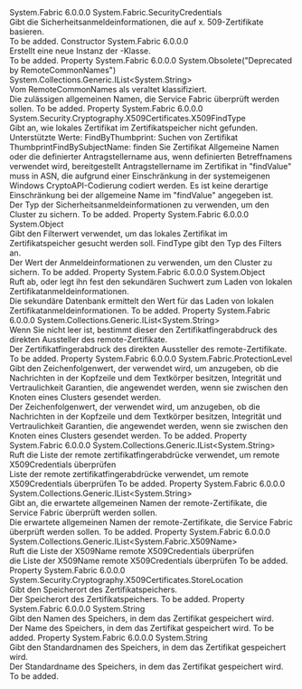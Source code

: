 <Type Name="X509Credentials" FullName="System.Fabric.X509Credentials">
  <TypeSignature Language="C#" Value="public sealed class X509Credentials : System.Fabric.SecurityCredentials" />
  <TypeSignature Language="ILAsm" Value=".class public auto ansi sealed beforefieldinit X509Credentials extends System.Fabric.SecurityCredentials" />
  <TypeSignature Language="DocId" Value="T:System.Fabric.X509Credentials" />
  <TypeSignature Language="VB.NET" Value="Public NotInheritable Class X509Credentials&#xA;Inherits SecurityCredentials" />
  <TypeSignature Language="F#" Value="type X509Credentials = class&#xA;    inherit SecurityCredentials" />
  <AssemblyInfo>
    <AssemblyName>System.Fabric</AssemblyName>
    <AssemblyVersion>6.0.0.0</AssemblyVersion>
  </AssemblyInfo>
  <Base>
    <BaseTypeName>System.Fabric.SecurityCredentials</BaseTypeName>
  </Base>
  <Interfaces />
  <Docs>
    <summary>
      <para>Gibt die Sicherheitsanmeldeinformationen, die auf x. 509-Zertifikate basieren.</para>
    </summary>
    <remarks>To be added.</remarks>
  </Docs>
  <Members>
    <Member MemberName=".ctor">
      <MemberSignature Language="C#" Value="public X509Credentials ();" />
      <MemberSignature Language="ILAsm" Value=".method public hidebysig specialname rtspecialname instance void .ctor() cil managed" />
      <MemberSignature Language="DocId" Value="M:System.Fabric.X509Credentials.#ctor" />
      <MemberSignature Language="VB.NET" Value="Public Sub New ()" />
      <MemberType>Constructor</MemberType>
      <AssemblyInfo>
        <AssemblyName>System.Fabric</AssemblyName>
        <AssemblyVersion>6.0.0.0</AssemblyVersion>
      </AssemblyInfo>
      <Parameters />
      <Docs>
        <summary>
          <para>Erstellt eine neue Instanz der <see cref="T:System.Fabric.X509Credentials" />-Klasse.</para>
        </summary>
        <remarks>To be added.</remarks>
      </Docs>
    </Member>
    <Member MemberName="AllowedCommonNames">
      <MemberSignature Language="C#" Value="public System.Collections.Generic.IList&lt;string&gt; AllowedCommonNames { get; }" />
      <MemberSignature Language="ILAsm" Value=".property instance class System.Collections.Generic.IList`1&lt;string&gt; AllowedCommonNames" />
      <MemberSignature Language="DocId" Value="P:System.Fabric.X509Credentials.AllowedCommonNames" />
      <MemberSignature Language="VB.NET" Value="Public ReadOnly Property AllowedCommonNames As IList(Of String)" />
      <MemberSignature Language="F#" Value="member this.AllowedCommonNames : System.Collections.Generic.IList&lt;string&gt;" Usage="System.Fabric.X509Credentials.AllowedCommonNames" />
      <MemberType>Property</MemberType>
      <AssemblyInfo>
        <AssemblyName>System.Fabric</AssemblyName>
        <AssemblyVersion>6.0.0.0</AssemblyVersion>
      </AssemblyInfo>
      <Attributes>
        <Attribute>
          <AttributeName>System.Obsolete("Deprecated by RemoteCommonNames")</AttributeName>
        </Attribute>
      </Attributes>
      <ReturnValue>
        <ReturnType>System.Collections.Generic.IList&lt;System.String&gt;</ReturnType>
      </ReturnValue>
      <Docs>
        <summary>
          <para>Vom RemoteCommonNames als veraltet klassifiziert.</para>
        </summary>
        <value>
          <para>Die zulässigen allgemeinen Namen, die Service Fabric überprüft werden sollen.</para>
        </value>
        <remarks>To be added.</remarks>
      </Docs>
    </Member>
    <Member MemberName="FindType">
      <MemberSignature Language="C#" Value="public System.Security.Cryptography.X509Certificates.X509FindType FindType { get; set; }" />
      <MemberSignature Language="ILAsm" Value=".property instance valuetype System.Security.Cryptography.X509Certificates.X509FindType FindType" />
      <MemberSignature Language="DocId" Value="P:System.Fabric.X509Credentials.FindType" />
      <MemberSignature Language="VB.NET" Value="Public Property FindType As X509FindType" />
      <MemberSignature Language="F#" Value="member this.FindType : System.Security.Cryptography.X509Certificates.X509FindType with get, set" Usage="System.Fabric.X509Credentials.FindType" />
      <MemberType>Property</MemberType>
      <AssemblyInfo>
        <AssemblyName>System.Fabric</AssemblyName>
        <AssemblyVersion>6.0.0.0</AssemblyVersion>
      </AssemblyInfo>
      <ReturnValue>
        <ReturnType>System.Security.Cryptography.X509Certificates.X509FindType</ReturnType>
      </ReturnValue>
      <Docs>
        <summary>
          <para> Gibt an, wie lokales Zertifikat im Zertifikatspeicher nicht gefunden. Unterstützte Werte: FindByThumbprint: Suchen von Zertifikat ThumbprintFindBySubjectName: finden Sie Zertifikat Allgemeine Namen oder die definierter Antragstellername aus, wenn definierten Betreffnamens verwendet wird, bereitgestellt Antragstellername im Zertifikat in "findValue" muss in ASN, die aufgrund einer Einschränkung in der systemeigenen Windows CryptoAPI-Codierung codiert werden. Es ist keine derartige Einschränkung bei der allgemeine Name im "findValue" angegeben ist.</para>
        </summary>
        <value>
          <para>Der Typ der Sicherheitsanmeldeinformationen zu verwenden, um den Cluster zu sichern.</para>
        </value>
        <remarks>To be added.</remarks>
      </Docs>
    </Member>
    <Member MemberName="FindValue">
      <MemberSignature Language="C#" Value="public object FindValue { get; set; }" />
      <MemberSignature Language="ILAsm" Value=".property instance object FindValue" />
      <MemberSignature Language="DocId" Value="P:System.Fabric.X509Credentials.FindValue" />
      <MemberSignature Language="VB.NET" Value="Public Property FindValue As Object" />
      <MemberSignature Language="F#" Value="member this.FindValue : obj with get, set" Usage="System.Fabric.X509Credentials.FindValue" />
      <MemberType>Property</MemberType>
      <AssemblyInfo>
        <AssemblyName>System.Fabric</AssemblyName>
        <AssemblyVersion>6.0.0.0</AssemblyVersion>
      </AssemblyInfo>
      <ReturnValue>
        <ReturnType>System.Object</ReturnType>
      </ReturnValue>
      <Docs>
        <summary>
          <para>Gibt den Filterwert verwendet, um das lokales Zertifikat im Zertifikatspeicher gesucht werden soll. FindType gibt den Typ des Filters an.</para>
        </summary>
        <value>
          <para>Der Wert der Anmeldeinformationen zu verwenden, um den Cluster zu sichern.</para>
        </value>
        <remarks>To be added.</remarks>
      </Docs>
    </Member>
    <Member MemberName="FindValueSecondary">
      <MemberSignature Language="C#" Value="public object FindValueSecondary { get; set; }" />
      <MemberSignature Language="ILAsm" Value=".property instance object FindValueSecondary" />
      <MemberSignature Language="DocId" Value="P:System.Fabric.X509Credentials.FindValueSecondary" />
      <MemberSignature Language="VB.NET" Value="Public Property FindValueSecondary As Object" />
      <MemberSignature Language="F#" Value="member this.FindValueSecondary : obj with get, set" Usage="System.Fabric.X509Credentials.FindValueSecondary" />
      <MemberType>Property</MemberType>
      <AssemblyInfo>
        <AssemblyName>System.Fabric</AssemblyName>
        <AssemblyVersion>6.0.0.0</AssemblyVersion>
      </AssemblyInfo>
      <ReturnValue>
        <ReturnType>System.Object</ReturnType>
      </ReturnValue>
      <Docs>
        <summary>
          <para>Ruft ab, oder legt ihn fest den sekundären Suchwert zum Laden von lokalen Zertifikatanmeldeinformationen.</para>
        </summary>
        <value>
          <para>Die sekundäre Datenbank ermittelt den Wert für das Laden von lokalen Zertifikatanmeldeinformationen.</para>
        </value>
        <remarks>To be added.</remarks>
      </Docs>
    </Member>
    <Member MemberName="IssuerThumbprints">
      <MemberSignature Language="C#" Value="public System.Collections.Generic.IList&lt;string&gt; IssuerThumbprints { get; }" />
      <MemberSignature Language="ILAsm" Value=".property instance class System.Collections.Generic.IList`1&lt;string&gt; IssuerThumbprints" />
      <MemberSignature Language="DocId" Value="P:System.Fabric.X509Credentials.IssuerThumbprints" />
      <MemberSignature Language="VB.NET" Value="Public ReadOnly Property IssuerThumbprints As IList(Of String)" />
      <MemberSignature Language="F#" Value="member this.IssuerThumbprints : System.Collections.Generic.IList&lt;string&gt;" Usage="System.Fabric.X509Credentials.IssuerThumbprints" />
      <MemberType>Property</MemberType>
      <AssemblyInfo>
        <AssemblyName>System.Fabric</AssemblyName>
        <AssemblyVersion>6.0.0.0</AssemblyVersion>
      </AssemblyInfo>
      <ReturnValue>
        <ReturnType>System.Collections.Generic.IList&lt;System.String&gt;</ReturnType>
      </ReturnValue>
      <Docs>
        <summary>
          <para>Wenn Sie nicht leer ist, bestimmt dieser den Zertifikatfingerabdruck des direkten Aussteller des remote-Zertifikate.</para>
        </summary>
        <value>
          <para>Der Zertifikatfingerabdruck des direkten Aussteller des remote-Zertifikate.</para>
        </value>
        <remarks>To be added.</remarks>
      </Docs>
    </Member>
    <Member MemberName="ProtectionLevel">
      <MemberSignature Language="C#" Value="public System.Fabric.ProtectionLevel ProtectionLevel { get; set; }" />
      <MemberSignature Language="ILAsm" Value=".property instance valuetype System.Fabric.ProtectionLevel ProtectionLevel" />
      <MemberSignature Language="DocId" Value="P:System.Fabric.X509Credentials.ProtectionLevel" />
      <MemberSignature Language="VB.NET" Value="Public Property ProtectionLevel As ProtectionLevel" />
      <MemberSignature Language="F#" Value="member this.ProtectionLevel : System.Fabric.ProtectionLevel with get, set" Usage="System.Fabric.X509Credentials.ProtectionLevel" />
      <MemberType>Property</MemberType>
      <AssemblyInfo>
        <AssemblyName>System.Fabric</AssemblyName>
        <AssemblyVersion>6.0.0.0</AssemblyVersion>
      </AssemblyInfo>
      <ReturnValue>
        <ReturnType>System.Fabric.ProtectionLevel</ReturnType>
      </ReturnValue>
      <Docs>
        <summary>
          <para>Gibt den Zeichenfolgenwert, der verwendet wird, um anzugeben, ob die Nachrichten in der Kopfzeile und dem Textkörper besitzen, Integrität und Vertraulichkeit Garantien, die angewendet werden, wenn sie zwischen den Knoten eines Clusters gesendet werden.</para>
        </summary>
        <value>
          <para>Der Zeichenfolgenwert, der verwendet wird, um anzugeben, ob die Nachrichten in der Kopfzeile und dem Textkörper besitzen, Integrität und Vertraulichkeit Garantien, die angewendet werden, wenn sie zwischen den Knoten eines Clusters gesendet werden.</para>
        </value>
        <remarks>To be added.</remarks>
      </Docs>
    </Member>
    <Member MemberName="RemoteCertThumbprints">
      <MemberSignature Language="C#" Value="public System.Collections.Generic.IList&lt;string&gt; RemoteCertThumbprints { get; }" />
      <MemberSignature Language="ILAsm" Value=".property instance class System.Collections.Generic.IList`1&lt;string&gt; RemoteCertThumbprints" />
      <MemberSignature Language="DocId" Value="P:System.Fabric.X509Credentials.RemoteCertThumbprints" />
      <MemberSignature Language="VB.NET" Value="Public ReadOnly Property RemoteCertThumbprints As IList(Of String)" />
      <MemberSignature Language="F#" Value="member this.RemoteCertThumbprints : System.Collections.Generic.IList&lt;string&gt;" Usage="System.Fabric.X509Credentials.RemoteCertThumbprints" />
      <MemberType>Property</MemberType>
      <AssemblyInfo>
        <AssemblyName>System.Fabric</AssemblyName>
        <AssemblyVersion>6.0.0.0</AssemblyVersion>
      </AssemblyInfo>
      <ReturnValue>
        <ReturnType>System.Collections.Generic.IList&lt;System.String&gt;</ReturnType>
      </ReturnValue>
      <Docs>
        <summary>
          <para>Ruft die Liste der remote zertifikatfingerabdrücke verwendet, um remote X509Credentials überprüfen</para>
        </summary>
        <value>
          <para>Liste der remote zertifikatfingerabdrücke verwendet, um remote X509Credentials überprüfen</para>
        </value>
        <remarks>To be added.</remarks>
      </Docs>
    </Member>
    <Member MemberName="RemoteCommonNames">
      <MemberSignature Language="C#" Value="public System.Collections.Generic.IList&lt;string&gt; RemoteCommonNames { get; }" />
      <MemberSignature Language="ILAsm" Value=".property instance class System.Collections.Generic.IList`1&lt;string&gt; RemoteCommonNames" />
      <MemberSignature Language="DocId" Value="P:System.Fabric.X509Credentials.RemoteCommonNames" />
      <MemberSignature Language="VB.NET" Value="Public ReadOnly Property RemoteCommonNames As IList(Of String)" />
      <MemberSignature Language="F#" Value="member this.RemoteCommonNames : System.Collections.Generic.IList&lt;string&gt;" Usage="System.Fabric.X509Credentials.RemoteCommonNames" />
      <MemberType>Property</MemberType>
      <AssemblyInfo>
        <AssemblyName>System.Fabric</AssemblyName>
        <AssemblyVersion>6.0.0.0</AssemblyVersion>
      </AssemblyInfo>
      <ReturnValue>
        <ReturnType>System.Collections.Generic.IList&lt;System.String&gt;</ReturnType>
      </ReturnValue>
      <Docs>
        <summary>
          <para>Gibt an, die erwartete allgemeinen Namen der remote-Zertifikate, die Service Fabric überprüft werden sollen.</para>
        </summary>
        <value>
          <para>Die erwartete allgemeinen Namen der remote-Zertifikate, die Service Fabric überprüft werden sollen.</para>
        </value>
        <remarks>To be added.</remarks>
      </Docs>
    </Member>
    <Member MemberName="RemoteX509Names">
      <MemberSignature Language="C#" Value="public System.Collections.Generic.IList&lt;System.Fabric.X509Name&gt; RemoteX509Names { get; }" />
      <MemberSignature Language="ILAsm" Value=".property instance class System.Collections.Generic.IList`1&lt;class System.Fabric.X509Name&gt; RemoteX509Names" />
      <MemberSignature Language="DocId" Value="P:System.Fabric.X509Credentials.RemoteX509Names" />
      <MemberSignature Language="VB.NET" Value="Public ReadOnly Property RemoteX509Names As IList(Of X509Name)" />
      <MemberSignature Language="F#" Value="member this.RemoteX509Names : System.Collections.Generic.IList&lt;System.Fabric.X509Name&gt;" Usage="System.Fabric.X509Credentials.RemoteX509Names" />
      <MemberType>Property</MemberType>
      <AssemblyInfo>
        <AssemblyName>System.Fabric</AssemblyName>
        <AssemblyVersion>6.0.0.0</AssemblyVersion>
      </AssemblyInfo>
      <ReturnValue>
        <ReturnType>System.Collections.Generic.IList&lt;System.Fabric.X509Name&gt;</ReturnType>
      </ReturnValue>
      <Docs>
        <summary>
          <para>Ruft die Liste der X509Name remote X509Credentials überprüfen</para>
        </summary>
        <value>
          <para>die Liste der X509Name remote X509Credentials überprüfen</para>
        </value>
        <remarks>To be added.</remarks>
      </Docs>
    </Member>
    <Member MemberName="StoreLocation">
      <MemberSignature Language="C#" Value="public System.Security.Cryptography.X509Certificates.StoreLocation StoreLocation { get; set; }" />
      <MemberSignature Language="ILAsm" Value=".property instance valuetype System.Security.Cryptography.X509Certificates.StoreLocation StoreLocation" />
      <MemberSignature Language="DocId" Value="P:System.Fabric.X509Credentials.StoreLocation" />
      <MemberSignature Language="VB.NET" Value="Public Property StoreLocation As StoreLocation" />
      <MemberSignature Language="F#" Value="member this.StoreLocation : System.Security.Cryptography.X509Certificates.StoreLocation with get, set" Usage="System.Fabric.X509Credentials.StoreLocation" />
      <MemberType>Property</MemberType>
      <AssemblyInfo>
        <AssemblyName>System.Fabric</AssemblyName>
        <AssemblyVersion>6.0.0.0</AssemblyVersion>
      </AssemblyInfo>
      <ReturnValue>
        <ReturnType>System.Security.Cryptography.X509Certificates.StoreLocation</ReturnType>
      </ReturnValue>
      <Docs>
        <summary>
          <para>Gibt den Speicherort des Zertifikatspeichers.</para>
        </summary>
        <value>
          <para>Der Speicherort des Zertifikatspeichers.</para>
        </value>
        <remarks>To be added.</remarks>
      </Docs>
    </Member>
    <Member MemberName="StoreName">
      <MemberSignature Language="C#" Value="public string StoreName { get; set; }" />
      <MemberSignature Language="ILAsm" Value=".property instance string StoreName" />
      <MemberSignature Language="DocId" Value="P:System.Fabric.X509Credentials.StoreName" />
      <MemberSignature Language="VB.NET" Value="Public Property StoreName As String" />
      <MemberSignature Language="F#" Value="member this.StoreName : string with get, set" Usage="System.Fabric.X509Credentials.StoreName" />
      <MemberType>Property</MemberType>
      <AssemblyInfo>
        <AssemblyName>System.Fabric</AssemblyName>
        <AssemblyVersion>6.0.0.0</AssemblyVersion>
      </AssemblyInfo>
      <ReturnValue>
        <ReturnType>System.String</ReturnType>
      </ReturnValue>
      <Docs>
        <summary>
          <para>Gibt den Namen des Speichers, in dem das Zertifikat gespeichert wird.</para>
        </summary>
        <value>
          <para>Der Name des Speichers, in dem das Zertifikat gespeichert wird.</para>
        </value>
        <remarks>To be added.</remarks>
      </Docs>
    </Member>
    <Member MemberName="StoreNameDefault">
      <MemberSignature Language="C#" Value="public static string StoreNameDefault { get; }" />
      <MemberSignature Language="ILAsm" Value=".property string StoreNameDefault" />
      <MemberSignature Language="DocId" Value="P:System.Fabric.X509Credentials.StoreNameDefault" />
      <MemberSignature Language="VB.NET" Value="Public Shared ReadOnly Property StoreNameDefault As String" />
      <MemberSignature Language="F#" Value="member this.StoreNameDefault : string" Usage="System.Fabric.X509Credentials.StoreNameDefault" />
      <MemberType>Property</MemberType>
      <AssemblyInfo>
        <AssemblyName>System.Fabric</AssemblyName>
        <AssemblyVersion>6.0.0.0</AssemblyVersion>
      </AssemblyInfo>
      <ReturnValue>
        <ReturnType>System.String</ReturnType>
      </ReturnValue>
      <Docs>
        <summary>
          <para>Gibt den Standardnamen des Speichers, in dem das Zertifikat gespeichert wird.</para>
        </summary>
        <value>
          <para>Der Standardname des Speichers, in dem das Zertifikat gespeichert wird.</para>
        </value>
        <remarks>To be added.</remarks>
      </Docs>
    </Member>
  </Members>
</Type>
